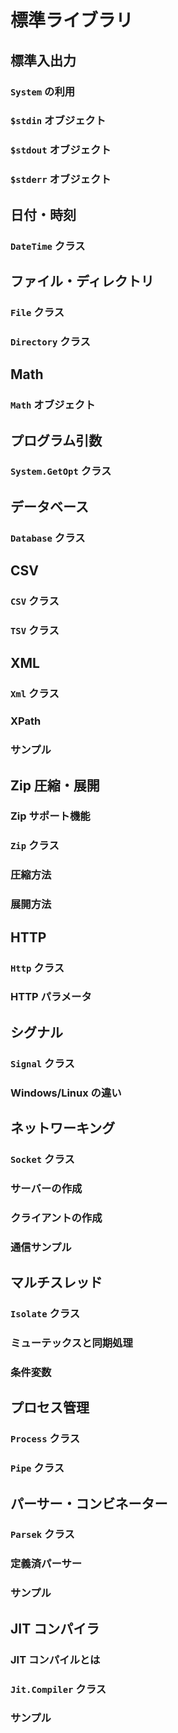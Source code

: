 
# 標準ライブラリ
## 標準入出力
### `System` の利用
### `$stdin` オブジェクト
### `$stdout` オブジェクト
### `$stderr` オブジェクト
## 日付・時刻
### `DateTime` クラス
## ファイル・ディレクトリ
### `File` クラス
### `Directory` クラス
## Math
### `Math` オブジェクト
## プログラム引数
### `System.GetOpt` クラス
## データベース
### `Database` クラス
## CSV
### `CSV` クラス
### `TSV` クラス
## XML
### `Xml` クラス
### XPath
### サンプル
## Zip 圧縮・展開
### Zip サポート機能
### `Zip` クラス
### 圧縮方法
### 展開方法
## HTTP
### `Http` クラス
### HTTP パラメータ
## シグナル
### `Signal` クラス
### Windows/Linux の違い
## ネットワーキング
### `Socket` クラス
### サーバーの作成
### クライアントの作成
### 通信サンプル
## マルチスレッド
### `Isolate` クラス
### ミューテックスと同期処理
### 条件変数
## プロセス管理
### `Process` クラス
### `Pipe` クラス
## パーサー・コンビネーター
### `Parsek` クラス
### 定義済パーサー
### サンプル
## JIT コンパイラ
### JIT コンパイルとは
### `Jit.Compiler` クラス
### サンプル
